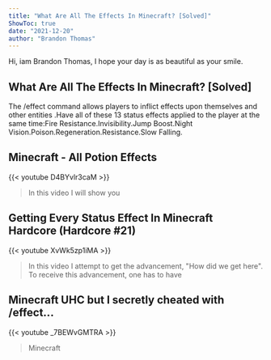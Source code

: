 ```yaml
---
title: "What Are All The Effects In Minecraft? [Solved]"
ShowToc: true 
date: "2021-12-20"
author: "Brandon Thomas" 
---
```


Hi, iam Brandon Thomas, I hope your day is as beautiful as your smile.
## What Are All The Effects In Minecraft? [Solved]
 The /effect command allows players to inflict effects upon themselves and other entities
.Have all of these 13 status effects applied to the player at the same time:Fire Resistance.Invisibility.Jump Boost.Night Vision.Poison.Regeneration.Resistance.Slow Falling.

## Minecraft - All Potion Effects
{{< youtube D4BYvlr3caM >}}
>In this video I will show you 

## Getting Every Status Effect In Minecraft Hardcore (Hardcore #21)
{{< youtube XvWk5zp1iMA >}}
>In this video I attempt to get the advancement, "How did we get here". To receive this advancement, one has to have 

## Minecraft UHC but I secretly cheated with /effect...
{{< youtube _7BEWvGMTRA >}}
>Minecraft

